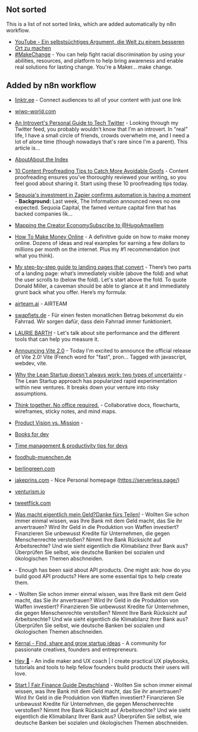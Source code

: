 ## Not sorted
This is a list of not sorted links, which are added automatically by n8n workflow.
- [YouTube - Ein selbstsüchtiges Argument, die Welt zu einem besseren Ort zu machen](https://www.youtube.com/watch?v=rvskMHn0sqQ)
- [#MakeChange](https://makechange.solutions/#give) - You can help fight racial discrimination by using your abilities, resources, and platform to help bring awareness and enable real solutions for lasting change. You're a Maker... make change.


## Added by n8n workflow

- [linktr.ee](https://linktr.ee/) - Connect audiences to all of your content with just one link
- [wiwo-world.com](https://wiwo-world.com/)
- [An Introvert's Personal Guide to Tech Twitter](https://blog.shook.codes/an-introverts-personal-guide-to-tech-twitter) - Looking through my Twitter feed, you probably wouldn’t know that I'm an introvert. In "real" life, I have a small circle of friends, crowds overwhelm me, and I need a lot of alone time (though nowadays that's rare since I'm a parent). This article is...

- [AboutAbout the Index](https://chapwoodindex.com/about/)


- [10 Content Proofreading Tips to Catch More Avoidable Goofs](https://copyblogger.com/content-proofreading/) - Content proofreading ensures you've thoroughly reviewed your writing, so you feel good about sharing it. Start using these 10 proofreading tips today.

- [Sequoia's investment in Zapier confirms automation is having a moment](https://www.indiehackers.com/post/sequoias-investment-in-zapier-confirms-automation-is-having-a-moment-4184a32768) - **Background:** Last week, The Information announced news no one expected. Sequoia Capital, the famed venture capital firm that has backed companies lik...

- [Mapping the Creator EconomySubscribe to @HugoAmsellem](https://hugo.pm/mapping-the-creator-economy/)

- [How To Make Money Online](https://ebizfacts.com/how-to-make-money-online/) - A definitive guide on how to make money online. Dozens of ideas and real examples for earning a few dollars to millions per month on the internet. Plus my #1 recommendation (not what you think).

- [My step-by-step guide to landing pages that convert](https://marketingexamples.com/conversion/landing-page-guide) - There’s two parts of a landing page: what’s immediately visible (above the fold) and what the user scrolls to (below the fold). Let's start above the fold. To quote Donald Miller, a caveman should be able to glance at it and immediately grunt back what you offer. Here’s my formula:

- [airteam.ai](https://www.airteam.ai/) - AIRTEAM

- [swapfiets.de](https://swapfiets.de/) - Für einen festen monatlichen Betrag bekommst du ein Fahrrad. Wir sorgen dafür, dass dein Fahrrad immer funktioniert.


- [LAURIE BARTH](https://laurieontech.com/posts/perf-tools/) - Let's talk about site performance and the different tools that can help you measure it.

- [Announcing Vite 2.0](https://dev.to/yyx990803/announcing-vite-2-0-2f0a) - Today I'm excited to announce the official release of Vite 2.0!  Vite (French word for "fast", pron... Tagged with javascript, webdev, vite.

- [Why the Lean Startup doesn't always work: two types of uncertainty](https://www.linkedin.com/pulse/why-lean-startup-doesnt-always-work-two-types-jeroen-coelen) - The Lean Startup approach has popularized rapid experimentation within new ventures. It breaks down your venture into risky assumptions.

- [Think together. No office required.](https://whimsical.com/) - Collaborative docs, flowcharts, wireframes, sticky notes, and mind maps.

- [Product Vision vs. Mission](https://svpg.com/product-vision-vs-mission/) - 

- [Books for dev](https://dev.to/jordienr/4-books-that-are-not-about-computers-that-made-me-a-good-software-developer-2hac)
- [Time management & productivity tips for devs](https://dev.to/technoglot/time-management-productivity-tips-for-devs-4d33)
- [foodhub-muenchen.de](https://foodhub-muenchen.de)
- [berlingreen.com](https://berlingreen.com)
- [jakeprins.com](https://jakeprins.com) - Nice Personal homepage (https://serverless.page/)
- [venturism.io](https://www.venturism.io/)
- [tweetflick.com](https://tweetflick.com/)

- [Was macht eigentlich mein Geld?Danke fürs Teilen!](https://www.fairfinanceguide.de/ffg-d/) - Wollten Sie schon immer einmal wissen, was Ihre Bank mit dem Geld macht, das Sie ihr anvertrauen? Wird Ihr Geld in die Produktion von Waffen investiert? Finanzieren Sie unbewusst Kredite für Unternehmen, die gegen Menschenrechte verstoßen? Nimmt Ihre Bank Rücksicht auf Arbeitsrechte? Und wie sieht eigentlich die  Klimabilanz Ihrer Bank aus?  Überprüfen Sie selbst, wie deutsche Banken bei sozialen und ökologischen Themen abschneiden.

- []() - Enough has been said about API products. One might ask: how do you build good API products? Here are some essential tips to help create them.
- []() - Wollten Sie schon immer einmal wissen, was Ihre Bank mit dem Geld macht, das Sie ihr anvertrauen? Wird Ihr Geld in die Produktion von Waffen investiert? Finanzieren Sie unbewusst Kredite für Unternehmen, die gegen Menschenrechte verstoßen? Nimmt Ihre Bank Rücksicht auf Arbeitsrechte? Und wie sieht eigentlich die  Klimabilanz Ihrer Bank aus?  Überprüfen Sie selbst, wie deutsche Banken bei sozialen und ökologischen Themen abschneiden.
- [Kernal - Find, share and grow startup ideas](https://kern.al/) - A community for passionate creatives, founders and entrepreneurs.
- [Hey 👋](https://www.jimzarkadas.com/) - An indie maker and UX coach | I create practical UX playbooks, tutorials and tools to help fellow founders build products their users will love.

- [Start | Fair Finance Guide Deutschland](https://www.fairfinanceguide.de/) - Wollten Sie schon immer einmal wissen, was Ihre Bank mit dem Geld macht, das Sie ihr anvertrauen? Wird Ihr Geld in die Produktion von Waffen investiert? Finanzieren Sie unbewusst Kredite für Unternehmen, die gegen Menschenrechte verstoßen? Nimmt Ihre Bank Rücksicht auf Arbeitsrechte? Und wie sieht eigentlich die  Klimabilanz Ihrer Bank aus?  Überprüfen Sie selbst, wie deutsche Banken bei sozialen und ökologischen Themen abschneiden.